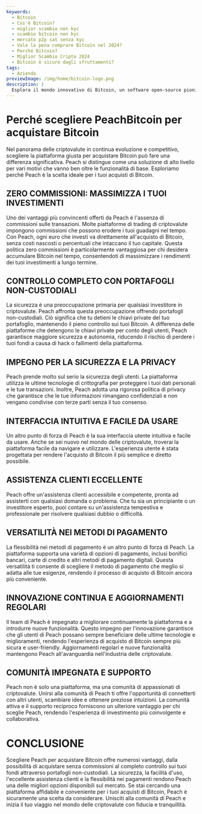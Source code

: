 ```yaml
---
keywords:
  - Bitcoin
  - Cos'è Bitcoin?
  - miglior scambio non kyc
  - scambio bitcoin non kyc
  - mercato p2p sat senza kyc
  - Vale la pena comprare Bitcoin nel 2024?
  - Perché Bitcoin?
  - Miglior Scambio Cripto 2024
  - Bitcoin è sicuro dagli sfruttamenti?
tags:
  - Azienda
previewImage: /img/home/bitcoin-logo.png
description: |
  Esplora il mondo innovativo di Bitcoin, un software open-source pionieristico che facilita una valuta digitale e decentralizzata su una rete globale.
---
```


# Perché scegliere PeachBitcoin per acquistare Bitcoin

Nel panorama delle criptovalute in continua evoluzione e competitivo, scegliere la piattaforma giusta per acquistare Bitcoin può fare una differenza significativa. Peach si distingue come una soluzione di alto livello per vari motivi che vanno ben oltre le funzionalità di base. Esploriamo perché Peach è la scelta ideale per i tuoi acquisti di Bitcoin.

## ZERO COMMISSIONI: MASSIMIZZA I TUOI INVESTIMENTI

Uno dei vantaggi più convincenti offerti da Peach è l'assenza di commissioni sulle transazioni. Molte piattaforme di trading di criptovalute impongono commissioni che possono erodere i tuoi guadagni nel tempo. Con Peach, ogni euro che investi va direttamente all'acquisto di Bitcoin, senza costi nascosti o percentuali che intaccano il tuo capitale. Questa politica zero commissioni è particolarmente vantaggiosa per chi desidera accumulare Bitcoin nel tempo, consentendoti di massimizzare i rendimenti dei tuoi investimenti a lungo termine.

## CONTROLLO COMPLETO CON PORTAFOGLI NON-CUSTODIALI

La sicurezza è una preoccupazione primaria per qualsiasi investitore in criptovalute. Peach affronta questa preoccupazione offrendo portafogli non-custodiali. Ciò significa che tu detieni le chiavi private del tuo portafoglio, mantenendo il pieno controllo sui tuoi Bitcoin. A differenza delle piattaforme che detengono le chiavi private per conto degli utenti, Peach garantisce maggiore sicurezza e autonomia, riducendo il rischio di perdere i tuoi fondi a causa di hack o fallimenti della piattaforma.

## IMPEGNO PER LA SICUREZZA E LA PRIVACY

Peach prende molto sul serio la sicurezza degli utenti. La piattaforma utilizza le ultime tecnologie di crittografia per proteggere i tuoi dati personali e le tue transazioni. Inoltre, Peach adotta una rigorosa politica di privacy che garantisce che le tue informazioni rimangano confidenziali e non vengano condivise con terze parti senza il tuo consenso.

## INTERFACCIA INTUITIVA E FACILE DA USARE

Un altro punto di forza di Peach è la sua interfaccia utente intuitiva e facile da usare. Anche se sei nuovo nel mondo delle criptovalute, troverai la piattaforma facile da navigare e utilizzare. L'esperienza utente è stata progettata per rendere l'acquisto di Bitcoin il più semplice e diretto possibile.

## ASSISTENZA CLIENTI ECCELLENTE

Peach offre un'assistenza clienti accessibile e competente, pronta ad assisterti con qualsiasi domanda o problema. Che tu sia un principiante o un investitore esperto, puoi contare su un'assistenza tempestiva e professionale per risolvere qualsiasi dubbio o difficoltà.

## VERSATILITÀ NEI METODI DI PAGAMENTO

La flessibilità nei metodi di pagamento è un altro punto di forza di Peach. La piattaforma supporta una varietà di opzioni di pagamento, inclusi bonifici bancari, carte di credito e altri metodi di pagamento digitali. Questa versatilità ti consente di scegliere il metodo di pagamento che meglio si adatta alle tue esigenze, rendendo il processo di acquisto di Bitcoin ancora più conveniente.

## INNOVAZIONE CONTINUA E AGGIORNAMENTI REGOLARI

Il team di Peach è impegnato a migliorare continuamente la piattaforma e a introdurre nuove funzionalità. Questo impegno per l'innovazione garantisce che gli utenti di Peach possano sempre beneficiare delle ultime tecnologie e miglioramenti, rendendo l'esperienza di acquisto di Bitcoin sempre più sicura e user-friendly. Aggiornamenti regolari e nuove funzionalità mantengono Peach all'avanguardia nell'industria delle criptovalute.

## COMUNITÀ IMPEGNATA E SUPPORTO

Peach non è solo una piattaforma, ma una comunità di appassionati di criptovalute. Unirsi alla comunità di Peach ti offre l'opportunità di connetterti con altri utenti, scambiare idee e ottenere preziose intuizioni. La comunità attiva e il supporto reciproco forniscono un ulteriore vantaggio per chi sceglie Peach, rendendo l'esperienza di investimento più coinvolgente e collaborativa.

# CONCLUSIONE

Scegliere Peach per acquistare Bitcoin offre numerosi vantaggi, dalla possibilità di acquistare senza commissioni al completo controllo sui tuoi fondi attraverso portafogli non-custodiali. La sicurezza, la facilità d'uso, l'eccellente assistenza clienti e la flessibilità nei pagamenti rendono Peach una delle migliori opzioni disponibili sul mercato. Se stai cercando una piattaforma affidabile e conveniente per i tuoi acquisti di Bitcoin, Peach è sicuramente una scelta da considerare. Unisciti alla comunità di Peach e inizia il tuo viaggio nel mondo delle criptovalute con fiducia e tranquillità.